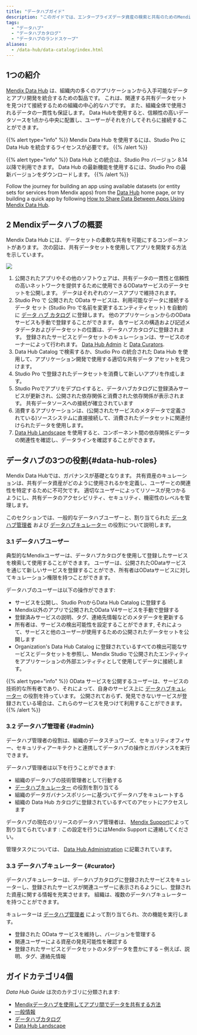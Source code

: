 ```yaml
---
title: "データハブガイド"
description: "このガイドでは、エンタープライズデータ資産の検索と共有のためのMendix Data Hubについて説明します。"
tags:
  - "データハブ"
  - "データハブカタログ"
  - "データハブのランドスケープ"
aliases:
  - /data-hub/data-catalog/index.html
---
```


## 1つの紹介

[Mendix Data Hub](https://hub.mendix.com) は、組織内の多くのアプリケーションから入手可能なデータとアプリ開発を統合するための製品です。 これは、関連する共有データセットを見つけて接続するための組織の中心的なハブです。 また、組織全体で使用されるデータの一貫性も保証します。 Data Hubを使用すると、信頼性の高いデータソースを1点から中央に配置し、ユーザーがそれを介してそれらに接続することができます。

{{% alert type="info" %}}
Mendix Data Hub を使用するには、Studio Pro に Data Hub を統合するライセンスが必要です。
{{% /alert %}}

{{% alert type="info" %}}
Data Hub との統合は、Studio Pro バージョン 8.14 以降で利用できます。 Data Hub の最新機能を使用するには、Studio Pro の最新バージョンをダウンロードします。 {{% /alert %}}

Follow the journey for building an app using available datasets (or entity sets for services from Mendix apps) from the [Data Hub](https://hub.mendix.com) home page, or try building a quick app by following [How to Share Data Between Apps Using Mendix Data Hub](share-data/).

## 2 Mendixデータハブの概要

Mendix Data Hub には、データセットの柔軟な共有を可能にするコンポーネントがあります。 次の図は、共有データセットを使用してアプリを開発する方法を示しています。

![](attachments/overview-schematic-datahub.png)

1. 公開されたアプリやその他のソフトウェアは、共有データの一貫性と信頼性の高いネットワークを提供するために使用できるODataサービスのデータセットを公開します。 データはそれぞれのソースアプリで維持されます。
2. Studio Pro で 公開された OData サービスは、利用可能なデータに接続するデータ セット (Studio Pro で名前を変更するエンティティセット) を自動的に [データ ハブ カタログ](data-hub-catalog/) に登録します。 他のアプリケーションからのOData サービスも手動で登録することができます。 各サービスの構造および記述メタデータおよびデータセットの位置は、データハブカタログに登録されます。 登録されたサービスとデータセットのキュレーションは、サービスのオーナーによって行われます。 [Data Hub Admin](#admin) と [Data Curators](#curator).
3. Data Hub Catalog で検索するか、Studio Pro の統合された Data Hub を使用して、アプリケーション開発で使用する適切な共有データ アセットを見つけます。
4. Studio Pro で登録されたデータセットを消費して新しいアプリを作成します。
5. Studio Proでアプリをデプロイすると、データハブカタログに登録済みサービスが更新され、公開された依存関係と消費された依存関係が表示されます。 共有データソースへの接続が確立されています
6. 消費するアプリケーションは、(公開されたサービスのメタデータで定義されている)ソースシステムに直接接続して、消費されたデータセットに関連付けられたデータを使用します。
7. [Data Hub Landscape](data-hub-landscape/) を使用すると、コンポーネント間の依存関係とデータの関連性を確認し、データラインを確認することができます。

## データハブの3つの役割{#data-hub-roles}

Mendix Data Hubでは、ガバナンスが基礎となります。 共有資産のキュレーションは、共有データ資産がどのように使用されるかを定義し、ユーザーとの関連性を特定するために不可欠です。 適切なユーザーによってリソースが見つかるようにし、共有データのアクセシビリティ、セキュリティ、機密性のレベルを管理します。

このセクションでは、一般的なデータハブユーザーと、割り当てられた [データハブ管理者](#admin) および [データハブキュレーター](#curator) の役割について説明します。

### 3.1 データハブユーザー

典型的なMendixユーザーは、データハブカタログを使用して登録したサービスを検索して使用することができます。 ユーザーは、公開されたODataサービスを通じて新しいサービスを登録することができ、所有者はODataサービスに対してキュレーション権限を持つことができます。

データハブのユーザーは以下の操作ができます:

* サービスを公開し、Studio ProからData Hub Catalog に登録する
* Mendix以外のアプリで公開されたOData V4サービスを手動で登録する
* 登録済みサービスの説明、タグ、連絡先情報などのメタデータを更新する
* 所有者は、サービスの検出可能性を設定することができます, それによって、サービスと他のユーザーが使用するための公開されたデータセットを公開します
* Organization's Data Hub Catalog に登録されているすべての検出可能なサービスとデータセットを参照し、Mendix Studio で公開されたエンティティをアプリケーションの外部エンティティとして使用してデータに接続します。

{{% alert type="info" %}}
OData サービスを公開するユーザーは、サービスの技術的な所有者であり、それによって、自身のサービス上に [データハブキュレーター](#curator) の役割を持っています。 公開されておらず、発見できないサービスが登録されている場合は、これらのサービスを見つけて利用することができます。
{{% /alert %}}

### 3.2 データハブ管理者 {#admin}

データハブ管理者の役割は、組織のデータスチュワーズ、セキュリティオフィサー、セキュリティアーキテクトと連携してデータハブの操作とガバナンスを実行できます。

データハブ管理者は以下を行うことができます:

* 組織のデータハブの技術管理者として行動する
* [データハブキュレーター](#curator) の役割を割り当てる
* 組織のデータガバナンスポリシーに基づいてデータハブをキュレートする
* 組織の Data Hub カタログに登録されているすべてのアセットにアクセスします

データハブの現在のリリースのデータハブ管理者は、 [Mendix Support](https://support.mendix.com/hc/en-us)によって割り当てられています : この設定を行うにはMendix Support に連絡してください。

管理タスクについては、 [Data Hub Administration](general/data-hub-admin-functions) に記載されています。

### 3.3 データハブキュレーター {#curator}

データハブキュレーターは、データハブカタログに登録されたサービスをキュレーターし、登録されたサービスが関連ユーザーに表示されるようにし、登録された資産に関する情報を充実させます。 組織は、複数のデータハブキュレーターを持つことができます。

キュレーターは [データハブ管理者](#admin) によって割り当てられ、次の機能を実行します。

* 登録された OData サービスを維持し、バージョンを管理する
* 関連ユーザーによる資産の発見可能性を確認する
* 登録されたサービスとデータセットのメタデータを豊かにする – 例えば、説明、タグ、連絡先情報

## ガイドカテゴリ4個

*Data Hub Guide* は次のカテゴリに分類されます:

* [Mendixデータハブを使用してアプリ間でデータを共有する方法](share-data/)
* [一般情報](general/)
* [データハブカタログ](data-hub-catalog/)
* [Data Hub Landscape](data-hub-landscape/)
